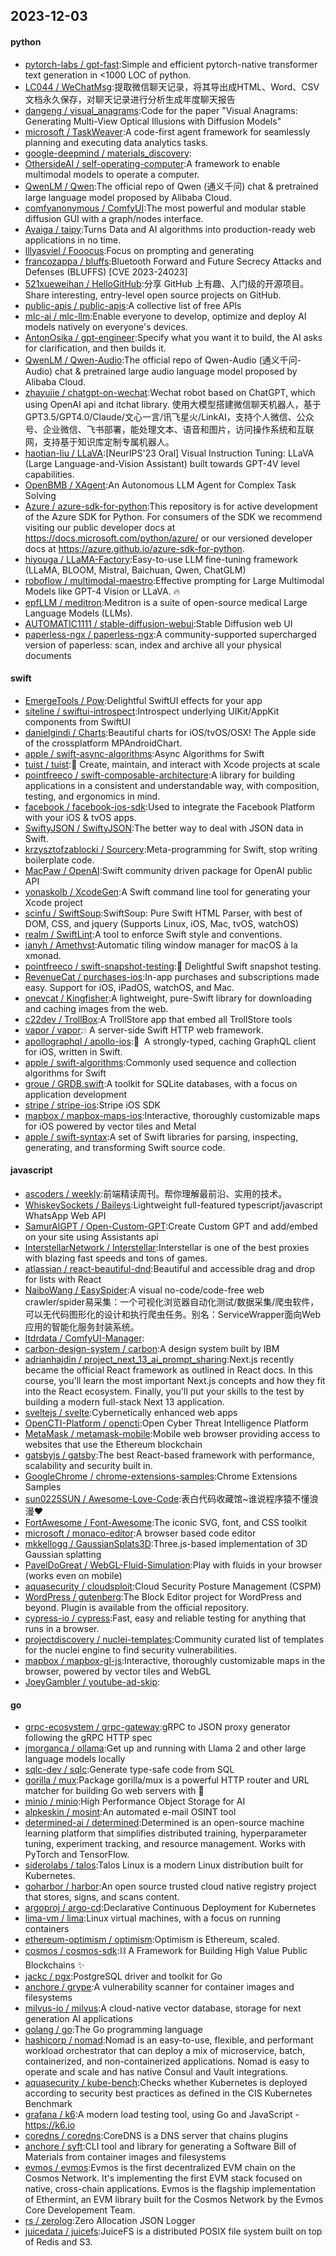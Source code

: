 ## 2023-12-03

#### python
* [pytorch-labs / gpt-fast](https://github.com/pytorch-labs/gpt-fast):Simple and efficient pytorch-native transformer text generation in <1000 LOC of python.
* [LC044 / WeChatMsg](https://github.com/LC044/WeChatMsg):提取微信聊天记录，将其导出成HTML、Word、CSV文档永久保存，对聊天记录进行分析生成年度聊天报告
* [dangeng / visual_anagrams](https://github.com/dangeng/visual_anagrams):Code for the paper "Visual Anagrams: Generating Multi-View Optical Illusions with Diffusion Models"
* [microsoft / TaskWeaver](https://github.com/microsoft/TaskWeaver):A code-first agent framework for seamlessly planning and executing data analytics tasks.
* [google-deepmind / materials_discovery](https://github.com/google-deepmind/materials_discovery):
* [OthersideAI / self-operating-computer](https://github.com/OthersideAI/self-operating-computer):A framework to enable multimodal models to operate a computer.
* [QwenLM / Qwen](https://github.com/QwenLM/Qwen):The official repo of Qwen (通义千问) chat & pretrained large language model proposed by Alibaba Cloud.
* [comfyanonymous / ComfyUI](https://github.com/comfyanonymous/ComfyUI):The most powerful and modular stable diffusion GUI with a graph/nodes interface.
* [Avaiga / taipy](https://github.com/Avaiga/taipy):Turns Data and AI algorithms into production-ready web applications in no time.
* [lllyasviel / Fooocus](https://github.com/lllyasviel/Fooocus):Focus on prompting and generating
* [francozappa / bluffs](https://github.com/francozappa/bluffs):Bluetooth Forward and Future Secrecy Attacks and Defenses (BLUFFS) [CVE 2023-24023]
* [521xueweihan / HelloGitHub](https://github.com/521xueweihan/HelloGitHub):分享 GitHub 上有趣、入门级的开源项目。Share interesting, entry-level open source projects on GitHub.
* [public-apis / public-apis](https://github.com/public-apis/public-apis):A collective list of free APIs
* [mlc-ai / mlc-llm](https://github.com/mlc-ai/mlc-llm):Enable everyone to develop, optimize and deploy AI models natively on everyone's devices.
* [AntonOsika / gpt-engineer](https://github.com/AntonOsika/gpt-engineer):Specify what you want it to build, the AI asks for clarification, and then builds it.
* [QwenLM / Qwen-Audio](https://github.com/QwenLM/Qwen-Audio):The official repo of Qwen-Audio (通义千问-Audio) chat & pretrained large audio language model proposed by Alibaba Cloud.
* [zhayujie / chatgpt-on-wechat](https://github.com/zhayujie/chatgpt-on-wechat):Wechat robot based on ChatGPT, which using OpenAI api and itchat library. 使用大模型搭建微信聊天机器人，基于 GPT3.5/GPT4.0/Claude/文心一言/讯飞星火/LinkAI，支持个人微信、公众号、企业微信、飞书部署，能处理文本、语音和图片，访问操作系统和互联网，支持基于知识库定制专属机器人。
* [haotian-liu / LLaVA](https://github.com/haotian-liu/LLaVA):[NeurIPS'23 Oral] Visual Instruction Tuning: LLaVA (Large Language-and-Vision Assistant) built towards GPT-4V level capabilities.
* [OpenBMB / XAgent](https://github.com/OpenBMB/XAgent):An Autonomous LLM Agent for Complex Task Solving
* [Azure / azure-sdk-for-python](https://github.com/Azure/azure-sdk-for-python):This repository is for active development of the Azure SDK for Python. For consumers of the SDK we recommend visiting our public developer docs at https://docs.microsoft.com/python/azure/ or our versioned developer docs at https://azure.github.io/azure-sdk-for-python.
* [hiyouga / LLaMA-Factory](https://github.com/hiyouga/LLaMA-Factory):Easy-to-use LLM fine-tuning framework (LLaMA, BLOOM, Mistral, Baichuan, Qwen, ChatGLM)
* [roboflow / multimodal-maestro](https://github.com/roboflow/multimodal-maestro):Effective prompting for Large Multimodal Models like GPT-4 Vision or LLaVA. 🔥
* [epfLLM / meditron](https://github.com/epfLLM/meditron):Meditron is a suite of open-source medical Large Language Models (LLMs).
* [AUTOMATIC1111 / stable-diffusion-webui](https://github.com/AUTOMATIC1111/stable-diffusion-webui):Stable Diffusion web UI
* [paperless-ngx / paperless-ngx](https://github.com/paperless-ngx/paperless-ngx):A community-supported supercharged version of paperless: scan, index and archive all your physical documents

#### swift
* [EmergeTools / Pow](https://github.com/EmergeTools/Pow):Delightful SwiftUI effects for your app
* [siteline / swiftui-introspect](https://github.com/siteline/swiftui-introspect):Introspect underlying UIKit/AppKit components from SwiftUI
* [danielgindi / Charts](https://github.com/danielgindi/Charts):Beautiful charts for iOS/tvOS/OSX! The Apple side of the crossplatform MPAndroidChart.
* [apple / swift-async-algorithms](https://github.com/apple/swift-async-algorithms):Async Algorithms for Swift
* [tuist / tuist](https://github.com/tuist/tuist):🚀 Create, maintain, and interact with Xcode projects at scale
* [pointfreeco / swift-composable-architecture](https://github.com/pointfreeco/swift-composable-architecture):A library for building applications in a consistent and understandable way, with composition, testing, and ergonomics in mind.
* [facebook / facebook-ios-sdk](https://github.com/facebook/facebook-ios-sdk):Used to integrate the Facebook Platform with your iOS & tvOS apps.
* [SwiftyJSON / SwiftyJSON](https://github.com/SwiftyJSON/SwiftyJSON):The better way to deal with JSON data in Swift.
* [krzysztofzablocki / Sourcery](https://github.com/krzysztofzablocki/Sourcery):Meta-programming for Swift, stop writing boilerplate code.
* [MacPaw / OpenAI](https://github.com/MacPaw/OpenAI):Swift community driven package for OpenAI public API
* [yonaskolb / XcodeGen](https://github.com/yonaskolb/XcodeGen):A Swift command line tool for generating your Xcode project
* [scinfu / SwiftSoup](https://github.com/scinfu/SwiftSoup):SwiftSoup: Pure Swift HTML Parser, with best of DOM, CSS, and jquery (Supports Linux, iOS, Mac, tvOS, watchOS)
* [realm / SwiftLint](https://github.com/realm/SwiftLint):A tool to enforce Swift style and conventions.
* [ianyh / Amethyst](https://github.com/ianyh/Amethyst):Automatic tiling window manager for macOS à la xmonad.
* [pointfreeco / swift-snapshot-testing](https://github.com/pointfreeco/swift-snapshot-testing):📸 Delightful Swift snapshot testing.
* [RevenueCat / purchases-ios](https://github.com/RevenueCat/purchases-ios):In-app purchases and subscriptions made easy. Support for iOS, iPadOS, watchOS, and Mac.
* [onevcat / Kingfisher](https://github.com/onevcat/Kingfisher):A lightweight, pure-Swift library for downloading and caching images from the web.
* [c22dev / TrollBox](https://github.com/c22dev/TrollBox):A TrollStore app that embed all TrollStore tools
* [vapor / vapor](https://github.com/vapor/vapor):💧 A server-side Swift HTTP web framework.
* [apollographql / apollo-ios](https://github.com/apollographql/apollo-ios):📱  A strongly-typed, caching GraphQL client for iOS, written in Swift.
* [apple / swift-algorithms](https://github.com/apple/swift-algorithms):Commonly used sequence and collection algorithms for Swift
* [groue / GRDB.swift](https://github.com/groue/GRDB.swift):A toolkit for SQLite databases, with a focus on application development
* [stripe / stripe-ios](https://github.com/stripe/stripe-ios):Stripe iOS SDK
* [mapbox / mapbox-maps-ios](https://github.com/mapbox/mapbox-maps-ios):Interactive, thoroughly customizable maps for iOS powered by vector tiles and Metal
* [apple / swift-syntax](https://github.com/apple/swift-syntax):A set of Swift libraries for parsing, inspecting, generating, and transforming Swift source code.

#### javascript
* [ascoders / weekly](https://github.com/ascoders/weekly):前端精读周刊。帮你理解最前沿、实用的技术。
* [WhiskeySockets / Baileys](https://github.com/WhiskeySockets/Baileys):Lightweight full-featured typescript/javascript WhatsApp Web API
* [SamurAIGPT / Open-Custom-GPT](https://github.com/SamurAIGPT/Open-Custom-GPT):Create Custom GPT and add/embed on your site using Assistants api
* [InterstellarNetwork / Interstellar](https://github.com/InterstellarNetwork/Interstellar):Interstellar is one of the best proxies with blazing fast speeds and tons of games.
* [atlassian / react-beautiful-dnd](https://github.com/atlassian/react-beautiful-dnd):Beautiful and accessible drag and drop for lists with React
* [NaiboWang / EasySpider](https://github.com/NaiboWang/EasySpider):A visual no-code/code-free web crawler/spider易采集：一个可视化浏览器自动化测试/数据采集/爬虫软件，可以无代码图形化的设计和执行爬虫任务。别名：ServiceWrapper面向Web应用的智能化服务封装系统。
* [ltdrdata / ComfyUI-Manager](https://github.com/ltdrdata/ComfyUI-Manager):
* [carbon-design-system / carbon](https://github.com/carbon-design-system/carbon):A design system built by IBM
* [adrianhajdin / project_next_13_ai_prompt_sharing](https://github.com/adrianhajdin/project_next_13_ai_prompt_sharing):Next.js recently became the official React framework as outlined in React docs. In this course, you'll learn the most important Next.js concepts and how they fit into the React ecosystem. Finally, you'll put your skills to the test by building a modern full-stack Next 13 application.
* [sveltejs / svelte](https://github.com/sveltejs/svelte):Cybernetically enhanced web apps
* [OpenCTI-Platform / opencti](https://github.com/OpenCTI-Platform/opencti):Open Cyber Threat Intelligence Platform
* [MetaMask / metamask-mobile](https://github.com/MetaMask/metamask-mobile):Mobile web browser providing access to websites that use the Ethereum blockchain
* [gatsbyjs / gatsby](https://github.com/gatsbyjs/gatsby):The best React-based framework with performance, scalability and security built in.
* [GoogleChrome / chrome-extensions-samples](https://github.com/GoogleChrome/chrome-extensions-samples):Chrome Extensions Samples
* [sun0225SUN / Awesome-Love-Code](https://github.com/sun0225SUN/Awesome-Love-Code):表白代码收藏馆~谁说程序猿不懂浪漫❤️
* [FortAwesome / Font-Awesome](https://github.com/FortAwesome/Font-Awesome):The iconic SVG, font, and CSS toolkit
* [microsoft / monaco-editor](https://github.com/microsoft/monaco-editor):A browser based code editor
* [mkkellogg / GaussianSplats3D](https://github.com/mkkellogg/GaussianSplats3D):Three.js-based implementation of 3D Gaussian splatting
* [PavelDoGreat / WebGL-Fluid-Simulation](https://github.com/PavelDoGreat/WebGL-Fluid-Simulation):Play with fluids in your browser (works even on mobile)
* [aquasecurity / cloudsploit](https://github.com/aquasecurity/cloudsploit):Cloud Security Posture Management (CSPM)
* [WordPress / gutenberg](https://github.com/WordPress/gutenberg):The Block Editor project for WordPress and beyond. Plugin is available from the official repository.
* [cypress-io / cypress](https://github.com/cypress-io/cypress):Fast, easy and reliable testing for anything that runs in a browser.
* [projectdiscovery / nuclei-templates](https://github.com/projectdiscovery/nuclei-templates):Community curated list of templates for the nuclei engine to find security vulnerabilities.
* [mapbox / mapbox-gl-js](https://github.com/mapbox/mapbox-gl-js):Interactive, thoroughly customizable maps in the browser, powered by vector tiles and WebGL
* [JoeyGambler / youtube-ad-skip](https://github.com/JoeyGambler/youtube-ad-skip):

#### go
* [grpc-ecosystem / grpc-gateway](https://github.com/grpc-ecosystem/grpc-gateway):gRPC to JSON proxy generator following the gRPC HTTP spec
* [jmorganca / ollama](https://github.com/jmorganca/ollama):Get up and running with Llama 2 and other large language models locally
* [sqlc-dev / sqlc](https://github.com/sqlc-dev/sqlc):Generate type-safe code from SQL
* [gorilla / mux](https://github.com/gorilla/mux):Package gorilla/mux is a powerful HTTP router and URL matcher for building Go web servers with 🦍
* [minio / minio](https://github.com/minio/minio):High Performance Object Storage for AI
* [alpkeskin / mosint](https://github.com/alpkeskin/mosint):An automated e-mail OSINT tool
* [determined-ai / determined](https://github.com/determined-ai/determined):Determined is an open-source machine learning platform that simplifies distributed training, hyperparameter tuning, experiment tracking, and resource management. Works with PyTorch and TensorFlow.
* [siderolabs / talos](https://github.com/siderolabs/talos):Talos Linux is a modern Linux distribution built for Kubernetes.
* [goharbor / harbor](https://github.com/goharbor/harbor):An open source trusted cloud native registry project that stores, signs, and scans content.
* [argoproj / argo-cd](https://github.com/argoproj/argo-cd):Declarative Continuous Deployment for Kubernetes
* [lima-vm / lima](https://github.com/lima-vm/lima):Linux virtual machines, with a focus on running containers
* [ethereum-optimism / optimism](https://github.com/ethereum-optimism/optimism):Optimism is Ethereum, scaled.
* [cosmos / cosmos-sdk](https://github.com/cosmos/cosmos-sdk):⛓️ A Framework for Building High Value Public Blockchains ✨
* [jackc / pgx](https://github.com/jackc/pgx):PostgreSQL driver and toolkit for Go
* [anchore / grype](https://github.com/anchore/grype):A vulnerability scanner for container images and filesystems
* [milvus-io / milvus](https://github.com/milvus-io/milvus):A cloud-native vector database, storage for next generation AI applications
* [golang / go](https://github.com/golang/go):The Go programming language
* [hashicorp / nomad](https://github.com/hashicorp/nomad):Nomad is an easy-to-use, flexible, and performant workload orchestrator that can deploy a mix of microservice, batch, containerized, and non-containerized applications. Nomad is easy to operate and scale and has native Consul and Vault integrations.
* [aquasecurity / kube-bench](https://github.com/aquasecurity/kube-bench):Checks whether Kubernetes is deployed according to security best practices as defined in the CIS Kubernetes Benchmark
* [grafana / k6](https://github.com/grafana/k6):A modern load testing tool, using Go and JavaScript - https://k6.io
* [coredns / coredns](https://github.com/coredns/coredns):CoreDNS is a DNS server that chains plugins
* [anchore / syft](https://github.com/anchore/syft):CLI tool and library for generating a Software Bill of Materials from container images and filesystems
* [evmos / evmos](https://github.com/evmos/evmos):Evmos is the first decentralized EVM chain on the Cosmos Network. It's implementing the first EVM stack focused on native, cross-chain applications. Evmos is the flagship implementation of Ethermint, an EVM library built for the Cosmos Network by the Evmos Core Developement Team.
* [rs / zerolog](https://github.com/rs/zerolog):Zero Allocation JSON Logger
* [juicedata / juicefs](https://github.com/juicedata/juicefs):JuiceFS is a distributed POSIX file system built on top of Redis and S3.
